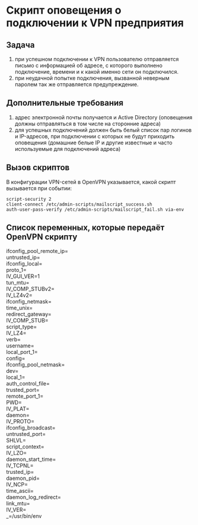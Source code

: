 # Скрипт оповещения о подключении к VPN предприятия

## Задача

1) при успешном подключении к VPN пользователю отправляется письмо с информацией об адресе, с которого выполнено подключение, времени и к какой именно сети он подключился.
2) при неудачной попытке подключения, вызванной неверным паролем так же отправляется предупреждение.

## Дополнительные требования

1) адрес электронной почты получается и Active Directory (оповещения должны отправляться в том числе на сторонние адреса)
2) для успешных подключений должен быть белый список пар логинов и IP-адресов, при подключении с которых не будут приходить оповещения (домашние белые IP и другие известные и часто используемые для подключений адреса)

## Вызов скриптов

В конфигурации VPN-сетей в OpenVPN указывается, какой скрипт вызывается при событии:

```
script-security 2
client-connect /etc/admin-scripts/mailscript_success.sh
auth-user-pass-verify /etc/admin-scripts/mailscript_fail.sh via-env
```

## Список переменных, которые передаёт OpenVPN скрипту

ifconfig_pool_remote_ip=\
untrusted_ip=\
ifconfig_local=\
proto_1=\
IV_GUI_VER=1\
tun_mtu=\
IV_COMP_STUBv2=\
IV_LZ4v2=\
ifconfig_netmask=\
time_unix=\
redirect_gateway=\
IV_COMP_STUB=\
script_type=\
IV_LZ4=\
verb=\
username=\
local_port_1=\
config=\
ifconfig_pool_netmask=\
dev=\
local_1=\
auth_control_file=\
trusted_port=\
remote_port_1=\
PWD=\
IV_PLAT=\
daemon=\
IV_PROTO=\
ifconfig_broadcast=\
untrusted_port=\
SHLVL=\
script_context=\
IV_LZO=\
daemon_start_time=\
IV_TCPNL=\
trusted_ip=\
daemon_pid=\
IV_NCP=\
time_ascii=\
daemon_log_redirect=\
link_mtu=\
IV_VER=\
_=/usr/bin/env